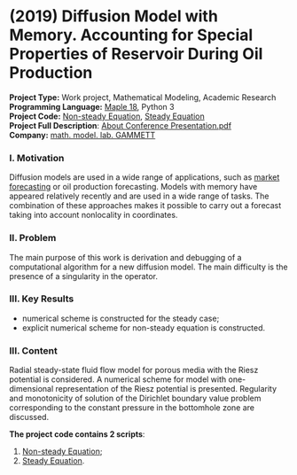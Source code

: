 # (2019) Diffusion Model with Memory. Accounting for Special Properties of Reservoir During Oil Production  
**Project Type:** Work project, Mathematical Modeling, Academic Research  
**Programming Language:** [Maple 18](https://en.wikipedia.org/wiki/Maple), Python 3  
**Project Сode:** [Non-steady Equation](https://github.com/ResearchMachine/work-project-radial-fractial-derivative-numerical-scheme/blob/main/%D0%9D%D0%B5%D1%81%D1%82%D0%B0%D1%86%D0%B8%D0%BE%D0%BD%D0%B0%D1%80%D0%BA%D0%B0%20%D1%8F%D0%B2%D0%BD%D0%B0%D1%8F%20%D1%81%D1%85%D0%B5%D0%BC%D0%B0.txt), [Steady Equation](https://github.com/ResearchMachine/work-project-radial-fractial-derivative-numerical-scheme/blob/main/%D0%9A%D1%80%D0%B0%D0%B5%D0%B2%D0%B0%D1%8F%20%D0%B7%D0%B0%D0%B4%D0%B0%D1%87%D0%B0%20%D0%BD%D0%B0%20%D0%BE%D0%B1%D0%B5%D0%B8%D1%85%20%D0%BA%D0%BE%D0%BD%D1%86%D0%B0%D1%85%20ver%203.txt)  
**Project Full Description**:  [About Conference Presentation.pdf](https://github.com/ResearchMachine/work-project-radial-fractial-derivative-numerical-scheme/blob/main/About%20Conference%20Presentation.pdf)  
**Company:** [math. model. lab. GAMMETT](http://gammett.ugatu.su/)  




### I. Motivation
Diffusion models are used in a wide range of applications, such as [market forecasting](https://arrow.tudublin.ie/cgi/viewcontent.cgi?article=1016&context=engscheleart2) or oil production forecasting. Models with memory have appeared relatively recently and are used in a wide range of tasks. The combination of these approaches makes it possible to carry out a forecast taking into account nonlocality in coordinates.

### II. Problem
The main purpose of this work is derivation and debugging of a computational algorithm for a new diffusion model. The main difficulty is the presence of a singularity in the operator.


### III. Key Results 
* numerical scheme is constructed for the steady case;
* explicit numerical scheme for non-steady equation is constructed.  
  

### III. Content
Radial steady-state fluid flow model for porous media with the Riesz potential is considered. A numerical scheme for model with one-dimensional representation of the Riesz potential is presented. Regularity and monotonicity of solution of the Dirichlet boundary value problem corresponding to the constant pressure in the bottomhole zone are discussed.

**The project code contains 2 scripts**:
1. [Non-steady Equation](https://github.com/ResearchMachine/work-project-radial-fractial-derivative-numerical-scheme/blob/main/%D0%9D%D0%B5%D1%81%D1%82%D0%B0%D1%86%D0%B8%D0%BE%D0%BD%D0%B0%D1%80%D0%BA%D0%B0%20%D1%8F%D0%B2%D0%BD%D0%B0%D1%8F%20%D1%81%D1%85%D0%B5%D0%BC%D0%B0.txt);  
2. [Steady Equation](https://github.com/ResearchMachine/work-project-radial-fractial-derivative-numerical-scheme/blob/main/%D0%9A%D1%80%D0%B0%D0%B5%D0%B2%D0%B0%D1%8F%20%D0%B7%D0%B0%D0%B4%D0%B0%D1%87%D0%B0%20%D0%BD%D0%B0%20%D0%BE%D0%B1%D0%B5%D0%B8%D1%85%20%D0%BA%D0%BE%D0%BD%D1%86%D0%B0%D1%85%20ver%203.txt).
